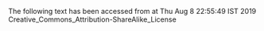The following text has been accessed from at Thu Aug 8 22:55:49 IST 2019
Creative_Commons_Attribution-ShareAlike_License
